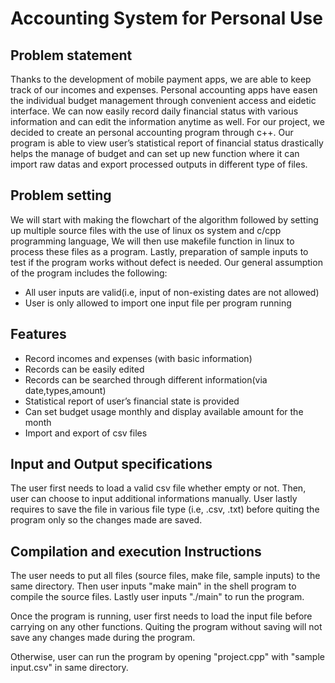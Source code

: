 # Accounting System for Personal Use

## Problem statement
Thanks to the development of mobile payment apps, we are able to keep track of our incomes and expenses. Personal accounting apps have easen the individual budget management through convenient access and eidetic interface. We can now easily record daily financial status with various information and can edit the information anytime as well. For our project, we decided to create an personal accounting program through c++.  Our program is able to view user’s statistical report of financial status drastically helps the manage of budget and can set up new function where it can import raw datas and export processed outputs in different type of files.   

## Problem setting

We will start with making the flowchart of the algorithm followed by setting up multiple source files with the use of linux os system and c/cpp programming language, We will then use makefile function in linux to process these files as a program. Lastly, preparation of sample inputs to test if the program works without defect is needed.
Our general assumption of the program includes the following:
- All user inputs are valid(i.e, input of non-existing dates are not allowed)
- User is only allowed to import one input file per program running
## Features

- Record incomes and expenses (with basic information)
- Records can be easily edited
- Records can be searched through different information(via date,types,amount)
- Statistical report of user’s financial state is provided
- Can set budget usage monthly and display available amount for the month 
- Import and export of csv files

## Input and Output specifications

The user first needs to load a valid csv file whether empty or not. Then, user can choose to input additional informations manually. User lastly requires to save the file in various file type (i.e, .csv, .txt) before quiting the program only so the changes made are saved.

## Compilation and execution Instructions

The user needs to put all files (source files, make file, sample inputs) to the same directory. 
Then user inputs "make main" in the shell program to compile the source files.
Lastly user inputs "./main" to run the program. 

Once the program is running, user first needs to load the input file before carrying on any other functions. 
Quiting the program without saving will not save any changes made during the program.

Otherwise, user can run the program by opening "project.cpp" with "sample input.csv" in same directory.
 

